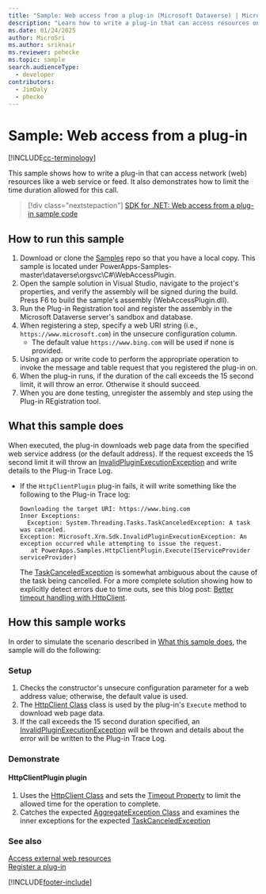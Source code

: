 ```yaml
---
title: "Sample: Web access from a plug-in (Microsoft Dataverse) | Microsoft Docs" # Intent and product brand in a unique string of 43-59 chars including spaces
description: "Learn how to write a plug-in that can access resources on the World Wide Web." # 115-145 characters including spaces. This abstract displays in the search result.
ms.date: 01/24/2025
author: MicroSri
ms.author: sriknair
ms.reviewer: pehecke
ms.topic: sample
search.audienceType:
  - developer
contributors:
  - JimDaly
  - phecke
---
```


# Sample: Web access from a plug-in

[!INCLUDE[cc-terminology](../../includes/cc-terminology.md)]

This sample shows how to write a plug-in that can access network (web) resources like a web service or feed. It also demonstrates how to limit the time duration allowed for this call.

> [!div class="nextstepaction"]
> [SDK for .NET: Web access from a plug-in sample code](https://github.com/microsoft/PowerApps-Samples/tree/master/dataverse/orgsvc/CSharp/WebAccessPlugin)

## How to run this sample

1. Download or clone the [Samples](https://github.com/Microsoft/PowerApps-Samples) repo so that you have a local copy. This sample is located under PowerApps-Samples-master\dataverse\orgsvc\C#\WebAccessPlugin.
1. Open the sample solution in Visual Studio, navigate to the project's properties, and verify the assembly will be signed during the build. Press F6 to build the sample's assembly (WebAccessPlugin.dll).
1. Run the Plug-in Registration tool and register the assembly in the Microsoft Dataverse server's sandbox and database.
1. When registering a step, specify a web URI string (i.e., `https://www.microsoft.com`) in the unsecure configuration column.
   - The default value `https://www.bing.com` will be used if none is provided.
1. Using an app or write code to perform the appropriate operation to invoke the message and table request that you registered the plug-in on.
1. When the plug-in runs, if the duration of the call exceeds the 15 second limit, it will throw an error. Otherwise it should succeed.
1. When you are done testing, unregister the assembly and step using the Plug-in REgistration tool.

## What this sample does

When executed, the plug-in downloads web page data from the specified web service address (or the default address).
If the request exceeds the 15 second limit it will throw an [InvalidPluginExecutionException](/dotnet/api/microsoft.xrm.sdk.invalidpluginexecutionexception)
and write details to the Plug-in Trace Log.

- If the `HttpClientPlugin` plug-in fails, it will write something like the following to the Plug-in Trace log:

  ```
  Downloading the target URI: https://www.bing.com
  Inner Exceptions:
    Exception: System.Threading.Tasks.TaskCanceledException: A task was canceled.
  Exception: Microsoft.Xrm.Sdk.InvalidPluginExecutionException: An exception occurred while attempting to issue the request.
     at PowerApps.Samples.HttpClientPlugin.Execute(IServiceProvider serviceProvider)
  ```

  The [TaskCanceledException](/dotnet/api/system.threading.tasks.taskcanceledexception) is somewhat ambiguous about the cause of the task being cancelled. For a more complete solution showing how to explicitly detect errors due to time outs, see this blog post: [Better timeout handling with HttpClient](https://thomaslevesque.com/2018/02/25/better-timeout-handling-with-httpclient/).

## How this sample works

In order to simulate the scenario described in [What this sample does](#what-this-sample-does), the sample will do the following:

### Setup

1. Checks the constructor's unsecure configuration parameter for a web address value; otherwise, the default value is used.
2. The [HttpClient Class](/dotnet/api/system.net.http.httpclient) class is used by the plug-in's `Execute` method to download web page data.
3. If the call exceeds the 15 second duration specified, an [InvalidPluginExecutionException](/dotnet/api/microsoft.xrm.sdk.invalidpluginexecutionexception) will be thrown and details about the error will be written to the Plug-in Trace Log.

### Demonstrate

#### HttpClientPlugin plugin

1. Uses the [HttpClient Class](/dotnet/api/system.net.http.httpclient) and sets the [Timeout Property](/dotnet/api/system.net.http.httpclient.timeout) to limit the allowed time for the operation to complete.
1. Catches the expected [AggregateException Class](/dotnet/api/system.aggregateexception) and examines the inner exceptions for the expected [TaskCanceledException](/dotnet/api/system.threading.tasks.taskcanceledexception)

### See also

[Access external web resources](../../access-web-services.md)<br/>
[Register a plug-in](../../register-plug-in.md)

[!INCLUDE[footer-include](../../../../includes/footer-banner.md)]
